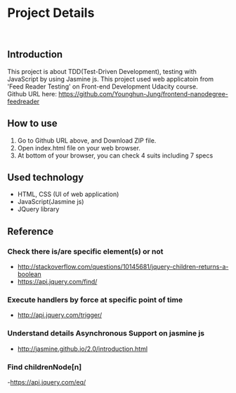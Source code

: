# Project Details
</br>

## Introduction
This project is about TDD(Test-Driven Development), testing with JavaScript by using Jasmine js. This project used web applicatoin from 'Feed Reader Testing' on Front-end Development Udacity course.
</br>
Github URL here: https://github.com/Younghun-Jung/frontend-nanodegree-feedreader

## How to use
1. Go to Github URL above, and Download ZIP file.
2. Open index.html file on your web browser.
3. At bottom of your browser, you can check 4 suits including 7 specs

## Used technology
- HTML, CSS (UI of web application)
- JavaScript(Jasmine js)
- JQuery library

## Reference
### Check there is/are specific element(s) or not
- http://stackoverflow.com/questions/10145681/jquery-children-returns-a-boolean </br>
- https://api.jquery.com/find/ </br>
### Execute handlers by force at specific point of time
- http://api.jquery.com/trigger/ </br>
### Understand details Asynchronous Support on jasmine js
- http://jasmine.github.io/2.0/introduction.html </br>
### Find childrenNode[n]
-https://api.jquery.com/eq/ </br>